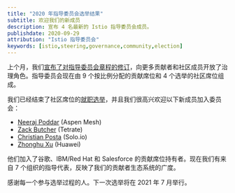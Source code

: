 ```yaml
---
title: "2020 年指导委员会选举结果"
subtitle: 欢迎我们的新成员
description: 宣布 4 名最新的 Istio 指导委员会成员。
publishdate: 2020-09-29
attribution: "Istio 指导委员会"
keywords: [istio,steering,governance,community,election]
---
```


上个月，我们[宣布了对指导委员会章程的修订](../steering-changes/)，向更多贡献者和社区成员开放了治理角色。指导委员会现在由 9 个按比例分配的贡献席位和 4 个选举的社区席位组成。

我们已经结束了社区席位的[就职选举](https://github.com/istio/community/tree/master/steering/elections/2020)，并且我们很高兴欢迎以下新成员加入委员会：

- [Neeraj Poddar](https://github.com/istio/community/blob/master/steering/elections/2020/nrjpoddar.md) (Aspen Mesh)
- [Zack Butcher](https://github.com/istio/community/blob/master/steering/elections/2020/zackbutcher.md) (Tetrate)
- [Christian Posta](https://github.com/istio/community/blob/master/steering/elections/2020/ceposta.md) (Solo.io)
- [Zhonghu Xu](https://github.com/istio/community/blob/master/steering/elections/2020/hzxuzhonghu.md) (Huawei)

他们加入了谷歌、IBM/Red Hat 和 Salesforce 的贡献席位持有者。现在我们有来自 7 个组织的指导代表，反映了我们的贡献者生态系统的广度。

感谢每一个参与选举过程的人。下一次选举将在 2021 年 7 月举行。

